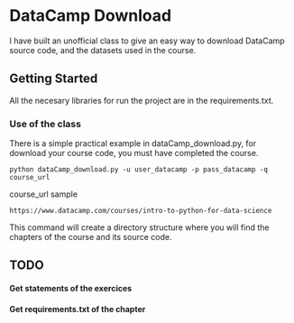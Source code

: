 # DataCamp Download
I have built an unofficial class to give an easy way to download DataCamp source code, and the datasets used in the course.

## Getting Started

All the necesary libraries for run the project are in the requirements.txt.

### Use of the class

There is a simple practical example in dataCamp_download.py, for download your course code, you must have completed the course.

```
python dataCamp_download.py -u user_datacamp -p pass_datacamp -q course_url
```

course_url sample
```
https://www.datacamp.com/courses/intro-to-python-for-data-science
```
This command will create a directory structure where you will find the chapters of the course and its source code.


## TODO

#### Get statements of the exercices
#### Get requirements.txt of the chapter